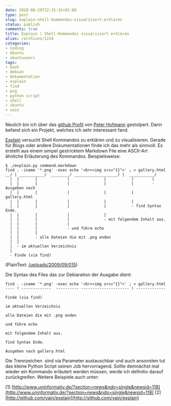 ```yaml
---
date: 2010-08-29T22:31:32+02:00
type: post
slug: explain-shell-kommandos-visualisiert-erklaren
status: publish
comments: true
title: Explain | Shell-Kommandos visualisiert erklären
alias: /archives/1224
categories:
- Coding
- Ubuntu
- ubuntuusers
tags:
- bash
- debian
- dokumentation
- explain
- find
- png
- python script
- shell
- ubuntu
- vain
---
```


Neulich bin ich über das [github Profil](http://github.com/vain) von [Peter Hofmann](http://uninformativ.de) gestolpert. Darin befand sich ein Projekt, welches ich sehr interessant fand.

[Explain](http://github.com/vain/explain) versucht Shell Kommandos zu erklären und zu visualisieren. Gerade für Blogs oder andere Dokumentationen finde ich das mehr als sinnvoll. Es erstellt aus einem simpel gestricktem Markdown File eine ASCII-Art ähnliche Erläuterung des Kommandos. Beispielsweise:


    $ ./explain.py command.markdown
    find . -iname '*.png' -exec echo '<br><img src="{}">' ; > gallery.html
    __/ | ___________/  ________/ ___________________/ |  ___________/
      |  |       |             |               |           |        |
      |  |       |             |               |           |        - Ausgeben nach
      |  |       |             |               |           |           gallery.html
      |  |       |             |               |           |
      |  |       |             |               |           - find Syntax Ende.
      |  |       |             |               |
      |  |       |             |               - mit folgendem Inhalt aus.
      |  |       |             |
      |  |       |             - und führe echo
      |  |       |
      |  |       - alle Dateien die mit .png enden
      |  |
      |  - im aktuellen Verzeichnis
      |
      - Finde (via find)


(PlainText: [/uploads/2009/09/015](/uploads/2009/09/015))

Die Syntax des Files das zur Deklaration der Ausgabe dient:


    find . -iname '*.png' -exec echo '<br><img src="{}">' ; > gallery.html
    ---- ! -------------  ---------- --------------------- ! -------------

    Finde (via find)

    im aktuellen Verzeichnis

    alle Dateien die mit .png enden

    und führe echo

    mit folgendem Inhalt aus.

    find Syntax Ende.

    Ausgeben nach gallery.html


Die Trennzeichen  sind via Parameter austauschbar und auch ansonsten tut das kleine Python Script seinen Job hervorragend. Sollte demnächst mal wieder ein Kommando erläutert werden müssen, werde ich definitiv darauf zurückgreifen. Weitere Beispiele auch unter:

[1] [http://www.uninformativ.de/?section=news&ndo=single&newsid=118](http://www.uninformativ.de/?section=news&ndo=single&newsid=118)
[2] [http://github.com/vain/explain](http://github.com/vain/explain)
